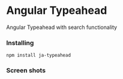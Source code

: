 # Angular Typeahead

Angular Typeahead with search functionality


### Installing


```
npm install ja-typeahead
```

### Screen shots